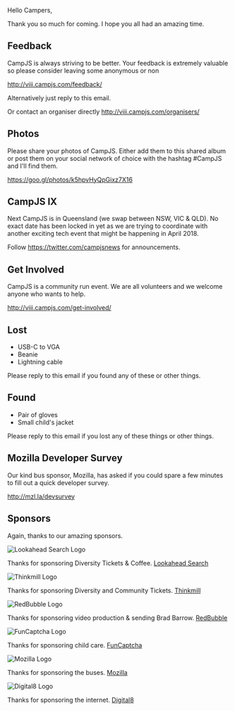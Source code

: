 Hello Campers,

Thank you so much for coming. I hope you all had an amazing time.

## Feedback

CampJS is always striving to be better. Your feedback is extremely valuable so please consider leaving some anonymous or non

http://viii.campjs.com/feedback/

Alternatively just reply to this email.

Or contact an organiser directly http://viii.campjs.com/organisers/

## Photos

Please share your photos of CampJS. Either add them to this shared album or post them on your social network of choice with the hashtag #CampJS and I'll find them.

https://goo.gl/photos/k5hpvHyQpGixz7X16

## CampJS IX

Next CampJS is in Queensland (we swap between NSW, VIC & QLD). No exact date has been locked in yet as we are trying to coordinate with another exciting tech event that might be happening in April 2018.

Follow https://twitter.com/campjsnews for announcements.

## Get Involved

CampJS is a community run event. We are all volunteers and we welcome anyone who wants to help.

http://viii.campjs.com/get-involved/

## Lost

* USB-C to VGA
* Beanie
* Lightning cable

Please reply to this email if you found any of these or other things.

## Found

* Pair of gloves
* Small child's jacket

Please reply to this email if you lost any of these things or other things.

## Mozilla Developer Survey

Our kind bus sponsor, Mozilla, has asked if you could spare a few minutes to fill out a quick developer survey.

http://mzl.la/devsurvey

## Sponsors

Again, thanks to our amazing sponsors.


![Lookahead Search Logo](http://viii.campjs.com/static/sponsors/lookahead.png)

Thanks for sponsoring Diversity Tickets & Coffee. [Lookahead Search](https://www.lookahead.com.au/)


![Thinkmill Logo](http://viii.campjs.com/static/sponsors/thinkmill.png)

Thanks for sponsoring Diversity and Community Tickets. [Thinkmill](https://www.thinkmill.com.au/)


![RedBubble Logo](http://viii.campjs.com/static/sponsors/redbubble.png)

Thanks for sponsoring video production & sending Brad Barrow. [RedBubble](https://www.redbubble.com/)


![FunCaptcha Logo](http://viii.campjs.com/static/sponsors/funcaptcha.png)

Thanks for sponsoring child care. [FunCaptcha](https://www.funcaptcha.com/)


![Mozilla Logo](http://viii.campjs.com/static/sponsors/mozilla.png)

Thanks for sponsoring the buses. [Mozilla](https://www.mozilla.org/)


![Digital8 Logo](http://viii.campjs.com/static/sponsors/digital8.png)

Thanks for sponsoring the internet. [Digital8](https://digital8.com.au/)
